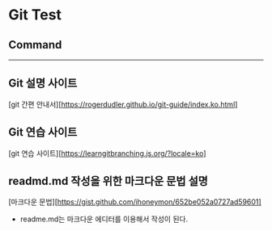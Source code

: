 # Git Test
##  Command


---

## Git 설명 사이트

[git 간편 안내서][https://rogerdudler.github.io/git-guide/index.ko.html]

## Git 연습 사이트

[git 연습 사이트][https://learngitbranching.js.org/?locale=ko]

## readmd.md 작성을 위한 마크다운 문법 설명

[마크다운 문법][https://gist.github.com/ihoneymon/652be052a0727ad59601]
* readme.md는 마크다운 에디터를 이용해서 작성이 된다.
